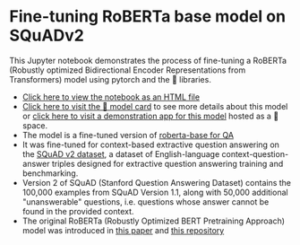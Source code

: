 # Fine-tuning RoBERTa base model on SQuADv2

This Jupyter notebook demonstrates the process of fine-tuning a RoBERTa (Robustly optimized Bidirectional Encoder Representations from Transformers) model using pytorch and the 🤗 libraries.

* [Click here to view the notebook as an HTML file](https://e-tweedy.github.io/roberta.html)
* [Click here to visit the 🤗 model card](https://huggingface.co/etweedy/roberta-base-squad-v2) to see more details about this model or [click here to visit a demonstration app for this model](https://huggingface.co/spaces/etweedy/roberta-squad-v2) hosted as a 🤗 space.
* The model is a fine-tuned version of [roberta-base for QA](https://huggingface.co/roberta-base)
* It was fine-tuned for context-based extractive question answering on the [SQuAD v2 dataset](https://huggingface.co/datasets/squad_v2), a dataset of English-language context-question-answer triples designed for extractive question answering training and benchmarking.
* Version 2 of SQuAD (Stanford Question Answering Dataset) contains the 100,000 examples from SQuAD Version 1.1, along with 50,000 additional "unanswerable" questions, i.e. questions whose answer cannot be found in the provided context.
* The original RoBERTa (Robustly Optimized BERT Pretraining Approach) model was introduced in [this paper](https://arxiv.org/abs/1907.11692) and [this repository](https://github.com/facebookresearch/fairseq/tree/main/examples/roberta)
